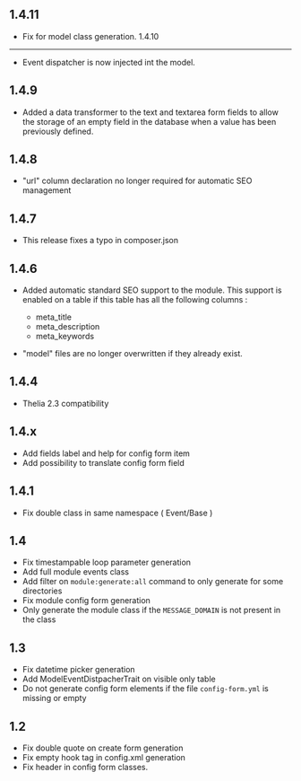 1.4.11
---
- Fix for model class generation.
1.4.10
---
- Event dispatcher is now injected int the model.

1.4.9
---
- Added a data transformer to the text and textarea form fields to allow the storage of an empty field in the database when a value has been previously defined.

1.4.8
---
- "url" column declaration no longer required for automatic SEO management

1.4.7
---
- This release fixes a typo in composer.json

1.4.6
---
- Added automatic standard SEO support to the module. This support is enabled on a table if this table has all the following columns :
  - meta_title
  - meta_description
  - meta_keywords

- "model" files are no longer overwritten if they already exist.


1.4.4
---
- Thelia 2.3 compatibility

1.4.x
---
- Add fields label and help for config form item
- Add possibility to translate config form field

1.4.1
---
- Fix double class in same namespace ( Event/Base )

1.4
---
- Fix timestampable loop parameter generation
- Add full module events class
- Add filter on ```module:generate:all``` command to only generate for some directories
- Fix module config form generation
- Only generate the module class if the ```MESSAGE_DOMAIN``` is not present in the class

1.3
---
- Fix datetime picker generation
- Add ModelEventDistpacherTrait on visible only table
- Do not generate config form elements if the file ```config-form.yml``` is missing or empty

1.2
---
- Fix double quote on create form generation
- Fix empty hook tag in config.xml generation
- Fix header in config form classes.
